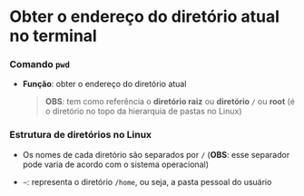# Obter o endereço do diretório atual no terminal

### Comando `pwd`

* **Função**: obter o endereço do diretório atual

  > **OBS**: tem como referência o **diretório raiz** ou **diretório `/`** ou **root** (é o diretório no topo da hierarquia de pastas no Linux)

### Estrutura de diretórios no Linux

* Os nomes de cada diretório são separados por `/` (**OBS**: esse separador pode varia de acordo com o sistema operacional)

* `~`: representa o diretório `/home`, ou seja, a pasta pessoal do usuário